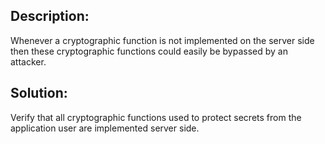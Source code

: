 ## Description:

Whenever a cryptographic function is not implemented on the server side then these
cryptographic functions could easily be bypassed by an attacker.

## Solution:

Verify that all cryptographic functions used to protect secrets from the application
user are implemented server side.
